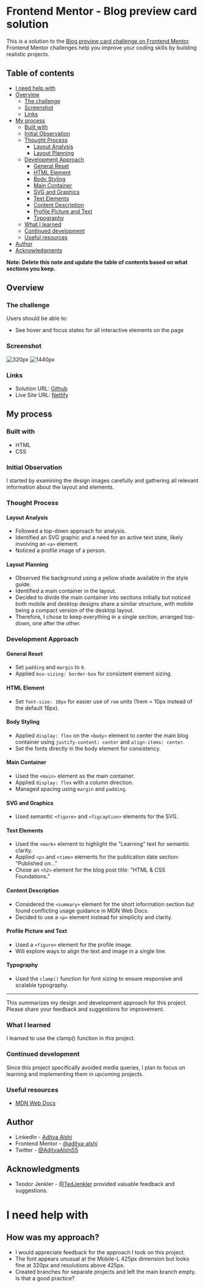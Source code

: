 # Frontend Mentor - Blog preview card solution

This is a solution to the [Blog preview card challenge on Frontend Mentor](https://www.frontendmentor.io/challenges/blog-preview-card-ckPaj01IcS). Frontend Mentor challenges help you improve your coding skills by building realistic projects. 

## Table of contents
- [I need help with](#i-need-help-with)
- [Overview](#overview)
  - [The challenge](#the-challenge)
  - [Screenshot](#screenshot)
  - [Links](#links)
- [My process](#my-process)
  - [Built with](#built-with)
  - [Initial Observation](#initial-observation)
  - [Thought Process](#thought-process)
    - [Layout Analysis](#layout-analysis)
    - [Layout Planning](#layout-planning)
  - [Development Approach](#development-approach)
    - [General Reset](#general-reset)
    - [HTML Element](#HTML-element)
    - [Body Styling](#body-styling)
    - [Main Container](#main-container)
    - [SVG and Graphics](#svg-and-graphics)
    - [Text Elements](#text-elements)
    - [Content Description](#content-description)
    - [Profile Picture and Text](#profile-picture-and-text)
    - [Typography](#typography)
  - [What I learned](#what-i-learned)
  - [Continued development](#continued-development)
  - [Useful resources](#useful-resources)
- [Author](#author)
- [Acknowledgments](#acknowledgments)

**Note: Delete this note and update the table of contents based on what sections you keep.**

## Overview

### The challenge

Users should be able to:

- See hover and focus states for all interactive elements on the page

### Screenshot

![320px](./assets/images/320.jpeg)
![1440px](./assets/images/1440.jpeg)

### Links

- Solution URL: [Github](https://github.com/aditya-alshi/btb/tree/blog-preview-card-main/blog-preview-card-main)
- Live Site URL: [Netlify](https://blog-preview-card-main-fm.netlify.app/)

## My process

### Built with

- HTML
- CSS

### Initial Observation
I started by examining the design images carefully and gathering all relevant information about the layout and elements.

### Thought Process
#### Layout Analysis
- Followed a top-down approach for analysis.
- Identified an SVG graphic and a need for an active text state, likely involving an `<a>` element.
- Noticed a profile image of a person.

#### Layout Planning
- Observed the background using a yellow shade available in the style guide.
- Identified a main container in the layout.
- Decided to divide the main container into sections initially but noticed both mobile and desktop designs share a similar structure, with mobile being a compact version of the desktop layout.
- Therefore, I chose to keep everything in a single section, arranged top-down, one after the other.

### Development Approach
#### General Reset
- Set `padding` and `margin` to `0`.
- Applied `box-sizing: border-box` for consistent element sizing.

#### HTML Element
- Set `font-size: 10px` for easier use of `rem` units (1rem = 10px instead of the default 16px).

#### Body Styling
- Applied `display: flex` on the `<body>` element to center the main blog container using `justify-content: center` and `align-items: center`.
- Set the fonts directly in the body element for consistency.

#### Main Container
- Used the `<main>` element as the main container.
- Applied `display: flex` with a column direction.
- Managed spacing using `margin` and `padding`.

#### SVG and Graphics
- Used semantic `<figure>` and `<figcaption>` elements for the SVG.

#### Text Elements
- Used the `<mark>` element to highlight the "Learning" text for semantic clarity.
- Applied `<p>` and `<time>` elements for the publication date section: "Published on..."
- Chose an `<h2>` element for the blog post title: "HTML & CSS Foundations."

#### Content Description
- Considered the `<summary>` element for the short information section but found conflicting usage guidance in MDN Web Docs.
- Decided to use a `<p>` element instead for simplicity and clarity.

#### Profile Picture and Text
- Used a `<figure>` element for the profile image.
- Will explore ways to align the text and image in a single line.

#### Typography
- Used the `clamp()` function for font sizing to ensure responsive and scalable typography.

---
This summarizes my design and development approach for this project. Please share your feedback and suggestions for improvement.



### What I learned

I learned to use the clamp() function in this project.

### Continued development

Since this project specifically avoided media queries, I plan to focus on learning and implementing them in upcoming projects.

### Useful resources

- [MDN Web Docs](https://developer.mozilla.org/)

## Author

- LinkedIn - [Aditya Alshi](https://www.linkedin.com/in/alshi-aditya-fullstack-developer/)
- Frontend Mentor - [@aditya-alshi](https://www.frontendmentor.io/profile/aditya-alshi)
- Twitter - [@AdityaAlshi55](https://x.com/AdityaAlshi55)

## Acknowledgments

- Teodor Jenkler - [@TedJenkler](https://www.frontendmentor.io/profile/TedJenkler) provided valuable feedback and suggestions.

# I need help with
## How was my approach?
- I would appreciate feedback for the approach I took on this project. 
- The font appears unusual at the Mobile-L 425px dimension but looks fine at 320px and resolutions above 425px.
- Created branches for separate projects and left the main branch empty. Is that a good practice?
